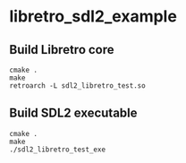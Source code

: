 # libretro_sdl2_example

## Build Libretro core

    cmake .
    make
    retroarch -L sdl2_libretro_test.so

## Build SDL2 executable

    cmake .
    make
    ./sdl2_libretro_test_exe